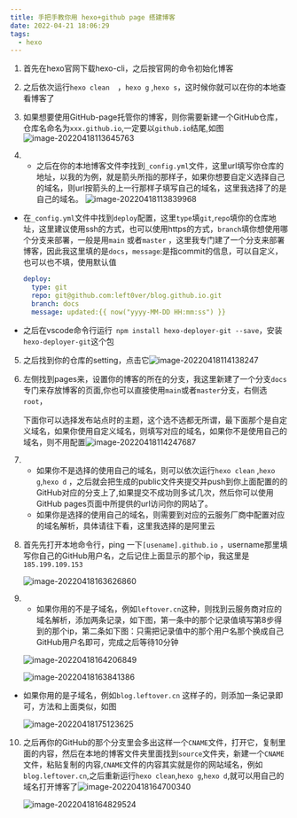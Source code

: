 ```yaml
---
title: 手把手教你用 hexo+github page 搭建博客
date: 2022-04-21 18:06:29
tags:
  - hexo
---
```




1. 首先在hexo官网下载hexo-cli，之后按官网的命令初始化博客

2. 之后依次运行`hexo clean  `，`hexo g` ,`hexo s`，这时候你就可以在你的本地查看博客了

3. 如果想要使用GitHub-page托管你的博客，则你需要新建一个GitHub仓库，仓库名命名为`xxx.github.io`,一定要以`github.io`结尾,如图![image-20220418113645763](https://leftover-md.oss-cn-guangzhou.aliyuncs.com/img-md/image-20220418113645763.png)

<!-- more -->

 
 4. - 之后在你的本地博客文件李找到`_config.yml`文件，这里url填写你仓库的地址，以我的为例，就是箭头所指的那样子，如果你想要自定义选择自己的域名，则url按箭头的上一行那样子填写自己的域名，这里我选择了的是自己的域名。  ![image-20220418113839968](https://leftover-md.oss-cn-guangzhou.aliyuncs.com/img-md/image-20220418113839968.png)

   - 在`_config.yml`文件中找到`deploy`配置，这里`type`填`git`,`repo`填你的仓库地址，这里建议使用ssh的方式，也可以使用https的方式，`branch`填你想使用哪个分支来部署，一般是用`main` 或者`master` ，这里我专门建了一个分支来部署博客，因此我这里填的是`docs`，`message`:是指commit的信息，可以自定义，也可以也不填，使用默认值

     ```yaml
     deploy:
       type: git
       repo: git@github.com:left0ver/blog.github.io.git
       branch: docs
       message: updated:{{ now("yyyy-MM-DD HH:mm:ss") }}
     ```

   - 之后在vscode命令行运行` npm install hexo-deployer-git --save`，安装`hexo-deployer-git`这个包

5. 之后找到你的仓库的setting，点击它![image-20220418114138247](https://leftover-md.oss-cn-guangzhou.aliyuncs.com/img-md/image-20220418114138247.png)

6. 左侧找到pages来，设置你的博客的所在的分支，我这里新建了一个分支`docs`专门来存放博客的页面,你也可以直接使用`main`或者`master`分支，右侧选`root`，

   下面你可以选择发布站点时的主题，这个选不选都无所谓，最下面那个是自定义域名，如果你使用自定义域名，则填写对应的域名，如果你不是使用自己的域名，则不用配置![image-20220418114247687](https://leftover-md.oss-cn-guangzhou.aliyuncs.com/img-md/image-20220418114247687.png)

7. - 如果你不是选择的使用自己的域名，则可以依次运行`hexo clean` ,`hexo g`,`hexo d` ，之后就会把生成的public文件夹提交并push到你上面配置的的GitHub对应的分支上了,如果提交不成功则多试几次，然后你可以使用GitHub pages页面中所提供的url访问你的网站了。
   - 如果你是选择的使用自己的域名，则需要到对应的云服务厂商中配置对应的域名解析，具体请往下看，这里我选择的是阿里云

8. 首先先打开本地命令行，ping 一下`[usename].github.io` ，username那里填写你自己的GitHub用户名，之后记住上面显示的那个ip，我这里是`185.199.109.153`

   ![image-20220418163626860](https://leftover-md.oss-cn-guangzhou.aliyuncs.com/img-md/image-20220418163626860.png)


9. -  如果你用的不是子域名，例如`leftover.cn`这种，则找到云服务商对应的域名解析，添加两条记录，如下图，第一条中的那个记录值填写第8步得到的那个ip，第二条如下图：只需把记录值中的那个用户名那个换成自己GitHub用户名即可，完成之后等待10分钟

     ![image-20220418164206849](https://leftover-md.oss-cn-guangzhou.aliyuncs.com/img-md/image-20220418164206849.png)

   ![image-20220418163841386](https://leftover-md.oss-cn-guangzhou.aliyuncs.com/img-md/image-20220418163841386.png)

- 如果你用的是子域名，例如`blog.leftover.cn` 这样子的，则添加一条记录即可，方法和上面类似，如图

  ![image-20220418175123625](https://leftover-md.oss-cn-guangzhou.aliyuncs.com/img-md/image-20220418175123625.png)

10. 之后再你的GitHub的那个分支里会多出这样一个`CNAME`文件，打开它，复制里面的内容，然后在本地的博客文件夹里面找到`source`文件夹，新建一个`CNAME`文件，粘贴复制的内容,`CNAME`文件的内容其实就是你的网站域名，例如`blog.leftover.cn`,之后重新运行`hexo clean`,`hexo g`,`hexo d`,就可以用自己的域名打开博客了![image-20220418164700340](https://leftover-md.oss-cn-guangzhou.aliyuncs.com/img-md/image-20220418164700340.png)

    ![image-20220418164829524](https://leftover-md.oss-cn-guangzhou.aliyuncs.com/img-md/image-20220418164829524.png)

